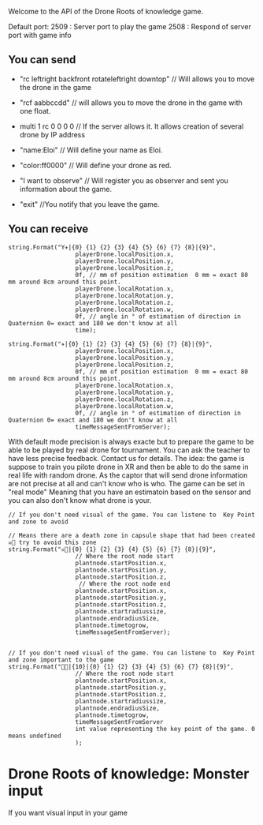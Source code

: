 Welcome to the API of the Drone Roots of knowledge game.


Default port:
2509 : Server port to play the game
2508 : Respond of server port with game info


## You can send
- "rc leftright backfront rotateleftright downtop" // Will allows you to move the drone in the game
- "rcf aabbccdd" // will allows you to move the drone in the game with one float. 
- multi 1 rc 0 0 0 0 // If the server allows it. It allows creation of several drone by IP address

- "name:Eloi"  // Will define your name as Eloi. 
- "color:ff0000"  // Will define your drone as red.
- "I want to observe"  // Will register you as observer and sent you information about the game. 
- "exit" //You notify that you leave the game.


## You can receive

```
string.Format("Y✈|{0} {1} {2} {3} {4} {5} {6} {7} {8}|{9}",
                   playerDrone.localPosition.x, 
                   playerDrone.localPosition.y,
                   playerDrone.localPosition.z,
                   0f, // mm of position estimation  0 mm = exact 80 mm around 8cm around this point. 
                   playerDrone.localRotation.x,
                   playerDrone.localRotation.y,
                   playerDrone.localRotation.z,
                   playerDrone.localRotation.w,
                   0f, // angle in ° of estimation of direction in Quaternion 0= exact and 180 we don't know at all
                   time);
```

```
string.Format("✈|{0} {1} {2} {3} {4} {5} {6} {7} {8}|{9}",
                   playerDrone.localPosition.x, 
                   playerDrone.localPosition.y,
                   playerDrone.localPosition.z,
                   0f, // mm of position estimation  0 mm = exact 80 mm around 8cm around this point. 
                   playerDrone.localRotation.x,
                   playerDrone.localRotation.y,
                   playerDrone.localRotation.z,
                   playerDrone.localRotation.w,
                   0f, // angle in ° of estimation of direction in Quaternion 0= exact and 180 we don't know at all
                   timeMessageSentFromServer);
```
With default mode precision is always exacte but to prepare the game to be able to be played by real drone for tournament.
You can ask the teacher to have less precise feedback.  Contact us for details. 
The idea: the game is suppose to train you pilote drone in XR and then be able to do the same in real life with random drone.
As the captor that will send drone information are not precise at all and can't know who is who. The game can be set in "real mode"
Meaning that you have an estimatoin based on the sensor and you can also don't know what drone is your.



```
// If you don't need visual of the game. You can listene to  Key Point and zone to avoid 

// Means there are a death zone in capsule shape that had been created ☠️💊 try to avoid this zone
string.Format("☠️💊|{0} {1} {2} {3} {4} {5} {6} {7} {8}|{9}",
                   // Where the root node start
                   plantnode.startPosition.x, 
                   plantnode.startPosition.y,
                   plantnode.startPosition.z,
                    // Where the root node end
                   plantnode.startPosition.x,
                   plantnode.startPosition.y,
                   plantnode.startPosition.z,
                   plantnode.startradiussize,
                   plantnode.endradiusSize,
                   plantnode.timetogrow,
                   timeMessageSentFromServer);
```
```

// If you don't need visual of the game. You can listene to  Key Point and zone important to the game
string.Format("🔑🪩|{10}|{0} {1} {2} {3} {4} {5} {6} {7} {8}|{9}",
                   // Where the root node start
                   plantnode.startPosition.x, 
                   plantnode.startPosition.y,
                   plantnode.startPosition.z,
                   plantnode.startradiussize,
                   plantnode.endradiusSize,
                   plantnode.timetogrow,
                   timeMessageSentFromServer
                   int value representing the key point of the game. 0 means undefined
                   );
```


# Drone Roots of knowledge: Monster input

If you want visual input in your game


                   
                   




